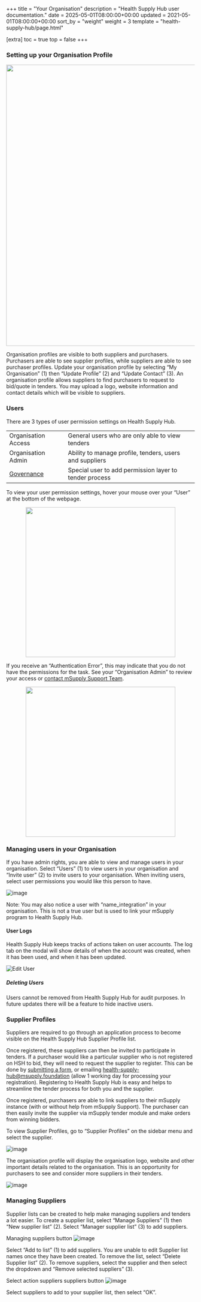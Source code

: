 +++
title = "Your Organisation"
description = "Health Supply Hub user documentation."
date = 2025-05-01T08:00:00+00:00
updated = 2021-05-01T08:00:00+00:00
sort_by = "weight"
weight = 3
template = "health-supply-hub/page.html"

[extra]
toc = true
top = false
+++

### Setting up your Organisation Profile

<p align="center">
<img src="/health-supply-hub/customer/images/customer_organisation_navigation.png" width="750"  >
</p>

Organisation profiles are visible to both suppliers and purchasers. Purchasers are able to see supplier profiles, while suppliers are able to see purchaser profiles.
Update your organisation profile by selecting “My Organisation” (1) then “Update Profile” (2) and “Update Contact” (3). An organisation profile allows suppliers to find purchasers to request to bid/quote in tenders. You may upload a logo, website information and contact details which will be visible to suppliers.

### Users

There are 3 types of user permission settings on Health Supply Hub.

|                                        |                                                         |
| -------------------------------------- | ------------------------------------------------------- |
| Organisation Access                    | General users who are only able to view tenders         |
| Organisation Admin                     | Ability to manage profile, tenders, users and suppliers |
| [Governance](../governance-workflows/) | Special user to add permission layer to tender process  |

To view your user permission settings, hover your mouse over your “User” at the bottom of the webpage.

<p align="center">
<img src="/health-supply-hub/customer/images/my_organisation_identifier.png" width="400"  >
</p>

If you receive an “Authentication Error”, this may indicate that you do not have the permissions for the task. See your “Organisation Admin” to review your access or [contact mSupply Support Team](mailto:health-supply-hub@msupply.foundation).

<p align="center">
<img src="/health-supply-hub/customer/images/permission_denied.png" width="400"  >
</p>

### Managing users in your Organisation

If you have admin rights, you are able to view and manage users in your organisation. Select “Users” (1) to view users in your organisation and “Invite user” (2) to invite users to your organisation. When inviting users, select user permissions you would like this person to have.

![image](/health-supply-hub/customer/images/managing_my_organisation_users.png)

Note: You may also notice a user with “name_integration” in your organisation. This is not a true user but is used to link your mSupply program to Health Supply Hub.

#### User Logs

Health Supply Hub keeps tracks of actions taken on user accounts. The log tab on the modal will show details of when the account was created, when it has been used, and when it has been updated.

![Edit User](/health-supply-hub/supplier/images/log-tab.png)

##### Deleting Users

Users cannot be removed from Health Supply Hub for audit purposes. In future updates there will be a feature to hide inactive users.

### Supplier Profiles

Suppliers are required to go through an application process to become visible on the Health Supply Hub Supplier Profile list.

Once registered, these suppliers can then be invited to participate in tenders. If a purchaser would like a particular supplier who is not registered on HSH to bid, they will need to request the supplier to register. This can be done by [submitting a form](/health-supply-hub/supplier/registration/#registration-process), or emailing health-supply-hub@msupply.foundation (allow 1 working day for processing your registration). Registering to Health Supply Hub is easy and helps to streamline the tender process for both you and the supplier.

Once registered, purchasers are able to link suppliers to their mSupply instance (with or without help from mSupply Support). The purchaser can then easily invite the supplier via mSupply tender module and make orders from winning bidders.

To view Supplier Profiles, go to “Supplier Profiles” on the sidebar menu and select the supplier.

![image](/health-supply-hub/customer/images/navigate_to_supplier_profiles.png)

The organisation profile will display the organisation logo, website and other important details related to the organisation. This is an opportunity for purchasers to see and consider more suppliers in their tenders.

![image](/health-supply-hub/customer/images/supplier_profile_view.png)

### Managing Suppliers

Supplier lists can be created to help make managing suppliers and tenders a lot easier. To create a supplier list, select “Manage Suppliers” (1) then “New supplier list” (2). Select “Manager supplier list” (3) to add suppliers.

Managing suppliers button
![image](/health-supply-hub/customer/images/managing_suppliers.png)

Select “Add to list” (1) to add suppliers. You are unable to edit Supplier list names once they have been created. To remove the list, select “Delete Supplier list” (2). To remove suppliers, select the supplier and then select the dropdown and “Remove selected suppliers” (3).

Select action suppliers suppliers button
![image](/health-supply-hub/customer/images/managing_suppliers_actions.png)

Select suppliers to add to your supplier list, then select “OK”.
